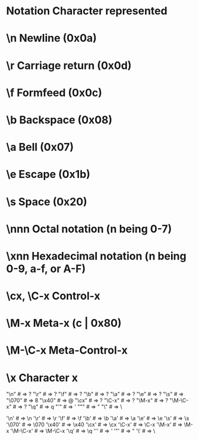 # Notation    Character represented
# \n          Newline (0x0a)
# \r          Carriage return (0x0d)
# \f          Formfeed (0x0c)
# \b          Backspace (0x08)
# \a          Bell (0x07)
# \e          Escape (0x1b)
# \s          Space (0x20)
# \nnn        Octal notation (n being 0-7)
# \xnn        Hexadecimal notation (n being 0-9, a-f, or A-F)
# \cx, \C-x   Control-x
# \M-x        Meta-x (c | 0x80)
# \M-\C-x     Meta-Control-x
# \x          Character x



"\n"       # => ?
"\r"       # => ?
"\f"       # => ?
"\b"       # => ?
"\a"       # => ?
"\e"       # => ?
"\s"       # =>
"\070"     # => 8
"\x40"     # => @
"\cx"      # => ?
"\C-x"     # => ?
"\M-x"     # => ?
"\M-\C-x"  # => ?
"\q"       # => q
"\'"       # => '
"\""       # => "
"\\"       # => \

'\n'       # => \n
'\r'       # => \r
'\f'       # => \f
'\b'       # => \b
'\a'       # => \a
'\e'       # => \e
'\s'       # => \s
'\070'     # => \070
'\x40'     # => \x40
'\cx'      # => \cx
'\C-x'     # => \C-x
'\M-x'     # => \M-x
'\M-\C-x'  # => \M-\C-x
'\q'       # => \q
'\''       # => '
'\"'       # => \"
'\\'       # => \



